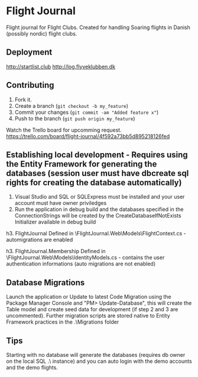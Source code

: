 Flight Journal
=============

Flight journal for Flight Clubs.
Created for handling Soaring flights in Danish (possibly nordic) flight clubs.

Deployment
------------
http://startlist.club
http://log.flyveklubben.dk

Contributing
------------

1. Fork it.
2. Create a branch (`git checkout -b my_feature`)
3. Commit your changes (`git commit -am "Added feature x"`)
4. Push to the branch (`git push origin my_feature`)

Watch the Trello board for upcomming request.
https://trello.com/board/flight-journal/4f592a73bb5d895218126fed

Establishing local development - Requires using the Entity Framework for generating the databases (session user must have dbcreate sql rights for creating the database automatically)
------------
1. Visual Studio and SQL or SQLExpress must be installed and your user account must have owner priviledges
2. Run the application in debug build and the databases specified in the ConnectionStrings will be created by the CreateDatabaseIfNotExists Initializer available in debug build

h3. FlightJournal
Defined in \FlightJournal.Web\Models\FlightContext.cs - automigrations are enabled

h3. FlightJournal.Membership
Defined in \FlightJournal.Web\Models\IdentityModels.cs - contains the user authentication informations (auto migrations are not enabled)

Database Migrations
------------
Launch the application or Update to latest Code Migration using the Package Manager Console and "PM> Update-Database", this will create the Table model and create seed data for development (if step 2 and 3 are uncommented).
Further migration scripts are stored native to Entity Framework practices in the .\Migrations folder 

Tips
-------------
Starting with no database will generate the databases (requires db owner on the local SQL .\ instance) and you can auto login with the demo accounts and the demo flights.


